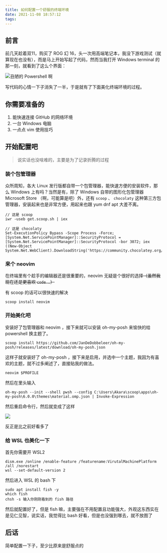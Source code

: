 ```yaml
---
title: 如何配置一个舒服的终端环境
date: 2021-11-08 18:57:12
tags:
---
```


## 前言

前几天趁着双11，购买了 ROG 幻 16，头一次用高端笔记本，我没下游戏测试（就算现在也没有），而是马上开始写起了代码，然而当我打开 Windows terminal 的那一刻，就看到了这么个界面：

![丑陋的 Powershell 啊](https://cdn.jsdelivr.net/gh/AkaraChen/GalgamePic@main//20211108190420.png)

写代码的心情一下子消失了一半，于是就有了下面美化终端环境的过程。

## 你需要准备的

1. 能快速连接 GitHub 的网络环境
2. 一台 Windows 电脑
3. 一点点 vim 使用技巧

## 开始配置吧

> 说实话也没啥难的，主要是为了记录折腾的过程

### 装个包管理器

众所周知，各大 Linux 发行版都自带一个包管理器，能快速方便的安装软件，那么 Windows 上有吗？当然是有，除了 Windows 自带的图形化包管理器 Microsoft Store （啊，可能算是吧）外，还有 `scoop` 、 `chocolaty` 这种第三方包管理器，安装起来也是非常方便，用起来也跟 yum dnf apt 大差不离。

```
// 这是 scoop
iwr -useb get.scoop.sh | iex
```
```
// 这是 chocolaty
Set-ExecutionPolicy Bypass -Scope Process -Force; [System.Net.ServicePointManager]::SecurityProtocol = [System.Net.ServicePointManager]::SecurityProtocol -bor 3072; iex ((New-Object System.Net.WebClient).DownloadString('https://community.chocolatey.org/install.ps1'))
```

### 来个 neovim

在终端里有个趁手的编辑器还是很重要的，neovim 无疑是个很好的选择<del>（虽然我现在还是更喜欢 `code .`）</del>

有 scoop 的话可以很快速的解决

```
scoop install neovim
```

### 开始美化吧

安装好了包管理器和 neovim ，接下来就可以安装 oh-my-posh 来愉快的给 powershell 换主题了。

```
scoop install https://github.com/JanDeDobbeleer/oh-my-posh/releases/latest/download/oh-my-posh.json
```

这样子就安装好了 oh-my-posh ，接下来是启用，并选中一个主题，我因为有喜欢的主题，就不过多阐述了，直接贴我的做法。

```
neovim $PROFILE
```

然后在里头输入

```
oh-my-posh --init --shell pwsh --config C:\Users\Akara\scoop\apps\oh-my-posh\6.0.0\themes\material.omp.json | Invoke-Expression
```

然后重启命令行，然后就变成了这样

![](https://cdn.jsdelivr.net/gh/AkaraChen/GalgamePic@main/20211108192419.png)

反正是比之前好看多了

### 给 WSL 也美化一下

首先你需要开 WSL2
```
dism.exe /online /enable-feature /featurename:VirutalMachinePlatform /all /norestart
wsl --set-default-version 2
```

然后进入 WSL 的 bash 下

```
sudo apt install fish -y
which fish
chsh -s 输入你刚刚看到的 fish 路径
```

然后就配置好了，但是 fish 嘛，主要强在不用配置且功能强大，外观这东西实在是见仁见智，说实话，我觉得比 bash 好看，但是也没强到哪去，就不放图了

## 后话

简单配置一下子，至少比原来是舒服点的